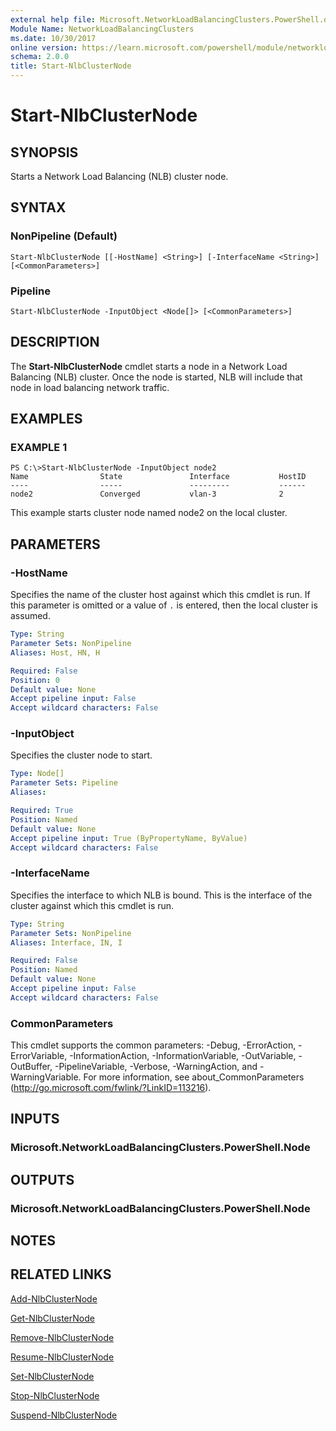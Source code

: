 ```yaml
---
external help file: Microsoft.NetworkLoadBalancingClusters.PowerShell.dll-Help.xml
Module Name: NetworkLoadBalancingClusters
ms.date: 10/30/2017
online version: https://learn.microsoft.com/powershell/module/networkloadbalancingclusters/start-nlbclusternode?view=windowsserver2012r2-ps&wt.mc_id=ps-gethelp
schema: 2.0.0
title: Start-NlbClusterNode
---
```


# Start-NlbClusterNode

## SYNOPSIS
Starts a Network Load Balancing (NLB) cluster node.

## SYNTAX

### NonPipeline (Default)
```
Start-NlbClusterNode [[-HostName] <String>] [-InterfaceName <String>] [<CommonParameters>]
```

### Pipeline
```
Start-NlbClusterNode -InputObject <Node[]> [<CommonParameters>]
```

## DESCRIPTION
The **Start-NlbClusterNode** cmdlet starts a node in a Network Load Balancing (NLB) cluster.
Once the node is started, NLB will include that node in load balancing network traffic.

## EXAMPLES

### EXAMPLE 1
```
PS C:\>Start-NlbClusterNode -InputObject node2
Name                State               Interface           HostID 
----                -----               ---------           ------ 
node2               Converged           vlan-3              2
```

This example starts cluster node named node2 on the local cluster.

## PARAMETERS

### -HostName
Specifies the name of the cluster host against which this cmdlet is run.
If this parameter is omitted or a value of `.` is entered, then the local cluster is assumed.

```yaml
Type: String
Parameter Sets: NonPipeline
Aliases: Host, HN, H

Required: False
Position: 0
Default value: None
Accept pipeline input: False
Accept wildcard characters: False
```

### -InputObject
Specifies the cluster node to start.

```yaml
Type: Node[]
Parameter Sets: Pipeline
Aliases: 

Required: True
Position: Named
Default value: None
Accept pipeline input: True (ByPropertyName, ByValue)
Accept wildcard characters: False
```

### -InterfaceName
Specifies the interface to which NLB is bound.
This is the interface of the cluster against which this cmdlet is run.

```yaml
Type: String
Parameter Sets: NonPipeline
Aliases: Interface, IN, I

Required: False
Position: Named
Default value: None
Accept pipeline input: False
Accept wildcard characters: False
```

### CommonParameters
This cmdlet supports the common parameters: -Debug, -ErrorAction, -ErrorVariable, -InformationAction, -InformationVariable, -OutVariable, -OutBuffer, -PipelineVariable, -Verbose, -WarningAction, and -WarningVariable. For more information, see about_CommonParameters (http://go.microsoft.com/fwlink/?LinkID=113216).

## INPUTS

### Microsoft.NetworkLoadBalancingClusters.PowerShell.Node

## OUTPUTS

### Microsoft.NetworkLoadBalancingClusters.PowerShell.Node

## NOTES

## RELATED LINKS

[Add-NlbClusterNode](./Add-NlbClusterNode.md)

[Get-NlbClusterNode](./Get-NlbClusterNode.md)

[Remove-NlbClusterNode](./Remove-NlbClusterNode.md)

[Resume-NlbClusterNode](./Resume-NlbClusterNode.md)

[Set-NlbClusterNode](./Set-NlbClusterNode.md)

[Stop-NlbClusterNode](./Stop-NlbClusterNode.md)

[Suspend-NlbClusterNode](./Suspend-NlbClusterNode.md)

